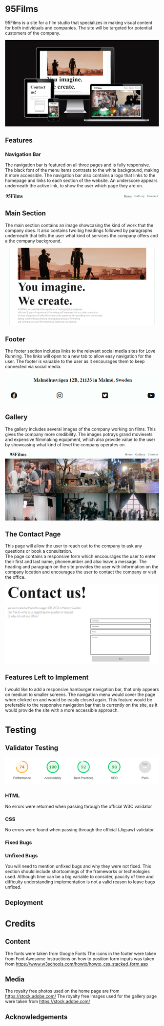 # 95Films
95Films is a site for a film studio that specializes in making visual content for both individuals and companies.
The site will be targeted for potential customers of the company. 


![This is an image](../responsive_website.png)

## Features

### Navigation Bar

The navigation bar is featured on all three pages and is fully responsive. The black font of the menu items
contrasts to the white background, making it more accessible. The navigation bar also contains a logo that links to the homepage and links to each section of the website. 
An underscore appears underneath the active link, to show the user which page they are on. 

![This is an image](../menu.png)

## Main Section

The main section contains an image showcasing the kind of work that the company does. It also contains two big headings followed by paragraphs underneath that
tells the user what kind of services the company offers and a the company background.

![This is an image](../main_section.png)

## Footer

The footer section includes links to the relevant social media sites for Love Running. The links will open to a new tab to allow easy navigation for the user.
The footer is valuable to the user as it encourages them to keep connected via social media. 

![This is an image](../footer_page.png)


## Gallery

The gallery includes several images of the company working on films. This gives the company more credibility. 
The images potrays grand moviesets and expensive filmmaking equipment, which also provide value to the user by showcasing what kind of level the company operates on. 


![This is an image](../gallery.png)

## The Contact Page

This page will allow the user to reach out to the company to ask any questions or book a consultation.  
The page contains a responsive form which encoourages the user to enter their first and last name, phonenumber and also leave a message. 
The heading and paragraph on the site provides the user with information on the company location and encourages the user to
contact the company or visit the office. 

![This is an image](../contact-page.png)

## Features Left to Implement
I would like to add a responsive hamburger navigation bar, that only appears on medium to smaller screens. The navigation menu would
cover the page when clicked on and would be easily closed again. This feature would be preferable to the responsive navigation bar that is
currently on the site, as it would provide the site with a more accessible approach. 

# Testing

## Validator Testing

![This is an image](../lighthousereport.png)

### HTML
No errors were returned when passing through the official W3C validator
### CSS
No errors were found when passing through the official (Jigsaw) validator

### Fixed Bugs


### Unfixed Bugs
You will need to mention unfixed bugs and why they were not fixed. This section should include shortcomings of the frameworks or technologies used. Although time can be a big variable to consider, paucity of time and difficulty understanding implementation is not a valid reason to leave bugs unfixed.

## Deployment


# Credits

## Content

The fonts were taken from Google Fonts
The icons in the footer were taken from Font Awesome
Instructions on how to position form inputs was taken from https://www.w3schools.com/howto/howto_css_stacked_form.asp


## Media
The royalty free photos used on the home page are from https://stock.adobe.com/
The royalty free images used for the gallery page were taken from https://stock.adobe.com/

## Acknowledgements

